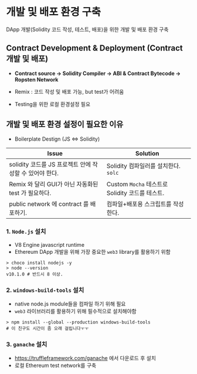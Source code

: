 # 개발 및 배포 환경 구축
DApp 개발(Solidity 코드 작성, 테스트, 배포)을 위한 개발 및 배포 환경 구축 

## Contract Development & Deployment (Contract 개발 및 배포)

  * **Contract source -> Solidity Compiler -> ABI & Contract Bytecode -> Ropsten Network**

  * Remix : 코드 작성 및 배포 가능, but test가 어려움

  * Testing을 위한 로컬 환경설정 필요

## 개발 및 배포 환경 설정이 필요한 이유

* Boilerplate Destign (JS <=> Solidity)

| Issue                                                   | Solution                                                 |
| ------------------------------------------------------- | -------------------------------------------------------- |
| solidity 코드를 JS 프로젝트 안에 작성할 수 있어야 한다. | Solidity 컴파일러를 설치한다. `solc`                      |
| Remix 와 달리 GUI가 아닌 자동화된 test 가 필요하다.     | Custom `Mocha` 테스트로 Solidity 코드를 테스트. |
| public network 에 contract 를 배포하기.                 | 컴파일+배포용 스크립트를 작성한다.                       |

### 1. `Node.js` 설치
- V8 Engine javascript runtime
- Ethereum DApp 개발을 위해 가장 중요한 `web3` library를 활용하기 위함

```shell
> choco install nodejs -y
> node --version
v10.1.0 # 반드시 8 이상.
```

### 2. `windows-build-tools` 설치
- native node.js module들을 컴파일 하기 위해 필요
- `web3` 라이브러리를 활용하기 위해 필수적으로 설치해야함

```shell
> npm install --global --production windows-build-tools
# 이 친구도 시간이 좀 오래 걸립니다ㅜㅜ
```

### 3. `ganache` 설치
- https://truffleframework.com/ganache 에서 다운로드 후 설치
- 로컬 Ethereum test network를 구축
